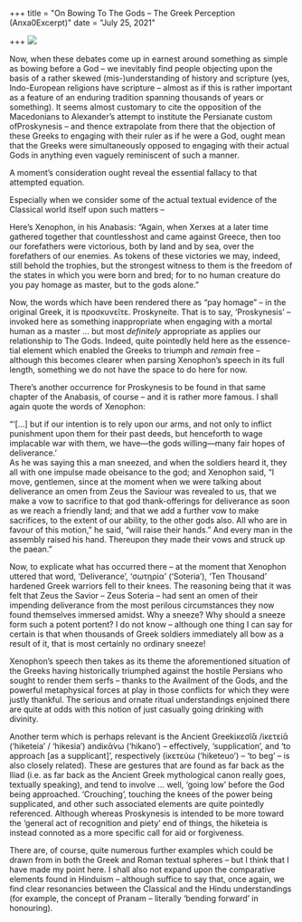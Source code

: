 +++
title = "On Bowing To The Gods – The Greek Perception (Anxa0Excerpt)"
date = "July 25, 2021"

+++
![](https://aryaakasha.files.wordpress.com/2021/07/he_stoods_silent_before_king.jpg?w=724)

Now, when these debates come up in earnest around something as simple as
bowing before a God – we inevitably find people objecting upon the basis
of a rather skewed (mis-)understanding of history and scripture (yes,
Indo-European religions have scripture – almost as if this is rather
important as a feature of an enduring tradition spanning thousands of
years or something). It seems almost customary to cite the opposition of
the Macedonians to Alexander’s attempt to institute the Persianate
custom ofProskynesis – and thence extrapolate from there that the
objection of these Greeks to engaging with their ruler as if he were a
God, ought mean that the Greeks were simultaneously opposed to engaging
with their actual Gods in anything even vaguely reminiscent of such a
manner.

A moment’s consideration ought reveal the essential fallacy to that
attempted equation.

Especially when we consider some of the actual textual evidence of the
Classical world itself upon such matters –

Here’s Xenophon, in his Anabasis: “Again, when Xerxes at a later time
gathered together that countlesshost and came against Greece, then too
our forefathers were victorious, both by land and by sea, over the
forefathers of our enemies. As tokens of these victories we may, indeed,
still behold the trophies, but the strongest witness to them is the
freedom of the states in which you were born and bred; for to no human
creature do you pay homage as master, but to the gods alone.”

Now, the words which have been rendered there as “pay homage” – in the
original Greek, it is προσκυνεῖτε. Proskyneíte. That is to say,
‘Proskynesis’ – invoked here as something inappropriate when engaging
with a mortal human as a master … but most *definitely* appropriate as
applies our relationship to The Gods. Indeed, quite pointedly held here
as the essence-tial element which enabled the Greeks to triumph and
*remain* free – although this becomes clearer when parsing Xenophon’s
speech in its full length, something we do not have the space to do here
for now.

There’s another occurrence for Proskynesis to be found in that same
chapter of the Anabasis, of course – and it is rather more famous. I
shall again quote the words of Xenophon:

“‘\[…\] but if our intention is to rely upon our arms, and not only to
inflict punishment upon them for their past deeds, but henceforth to
wage implacable war with them, we have—the gods willing—many fair hopes
of deliverance.’  
As he was saying this a man sneezed, and when the soldiers heard it,
they all with one impulse made obeisance to the god; and Xenophon said,
“I move, gentlemen, since at the moment when we were talking about
deliverance an omen from Zeus the Saviour was revealed to us, that we
make a vow to sacrifice to that god thank-offerings for deliverance as
soon as we reach a friendly land; and that we add a further vow to make
sacrifices, to the extent of our ability, to the other gods also. All
who are in favour of this motion,” he said, “will raise their hands.”
And every man in the assembly raised his hand. Thereupon they made their
vows and struck up the paean.”

Now, to explicate what has occurred there – at the moment that Xenophon
uttered that word, ‘Deliverance’, ‘σωτηρία’ (‘Soteria’), ‘Ten Thousand’
hardened Greek warriors fell to their knees. The reasoning being that it
was felt that Zeus the Savior – Zeus Soteria – had sent an omen of their
impending deliverance from the most perilous circumstances they now
found themselves immersed amidst. Why a sneeze? Why should a sneeze form
such a potent portent? I do not know – although one thing I can say for
certain is that when thousands of Greek soldiers immediately all bow as
a result of it, that is most certainly no ordinary sneeze!

Xenophon’s speech then takes as its theme the aforementioned situation
of the Greeks having historically triumphed against the hostile Persians
who sought to render them serfs – thanks to the Availment of the Gods,
and the powerful metaphysical forces at play in those conflicts for
which they were justly thankful. The serious and ornate ritual
understandings enjoined there are quite at odds with this notion of just
casually going drinking with divinity.

Another term which is perhaps relevant is the Ancient Greekἱκεσῐ́ᾱ
/ἱκετείᾱ (‘hiketeia’ / ‘hikesia’) andἱκᾱ́νω (‘hikano’) – effectively,
‘supplication’, and ‘to approach \[as a supplicant\]’, respectively
(ἱκετεύω (‘hiketeuo’) – ‘to beg’ – is also closely related). These are
gestures that are found as far back as the Iliad (i.e. as far back as
the Ancient Greek mythological canon really goes, textually speaking),
and tend to involve … well, ‘going low’ before the God being approached.
‘Crouching’, touching the knees of the power being supplicated, and
other such associated elements are quite pointedly referenced. Although
whereas Proskynesis is intended to be more toward the ‘general act of
recognition and piety’ end of things, the hiketeia is instead connoted
as a more specific call for aid or forgiveness.

There are, of course, quite numerous further examples which could be
drawn from in both the Greek and Roman textual spheres – but I think
that I have made my point here. I shall also not expand upon the
comparative elements found in Hinduism – although suffice to say that,
once again, we find clear resonancies between the Classical and the
Hindu understandings (for example, the concept of Pranam – literally
‘bending forward’ in honouring).
